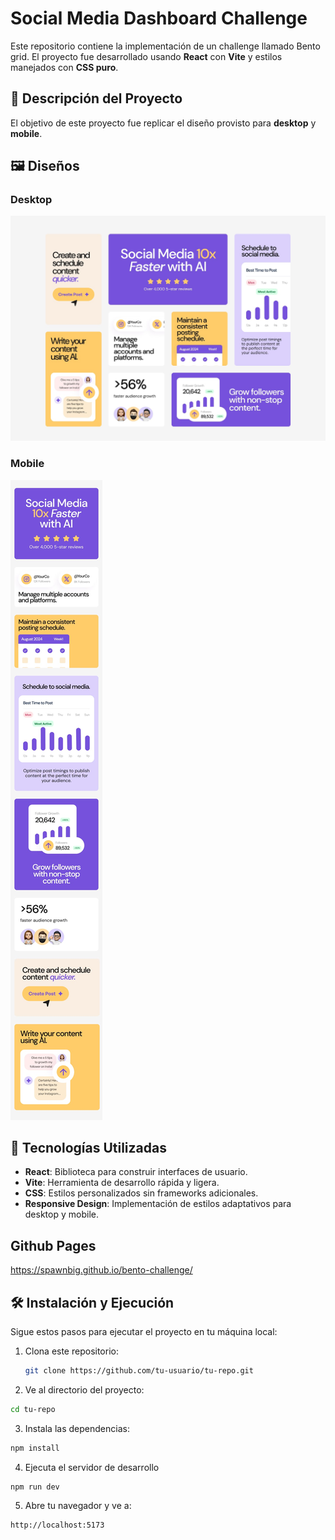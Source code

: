 # Social Media Dashboard Challenge

Este repositorio contiene la implementación de un challenge llamado Bento grid. El proyecto fue desarrollado usando **React** con **Vite** y estilos manejados con **CSS puro**.

## 🎯 Descripción del Proyecto

El objetivo de este proyecto fue replicar el diseño provisto para **desktop** y **mobile**.

## 🖼️ Diseños

### Desktop

![Diseño Desktop](./docs/desktop-design.jpg)

### Mobile

![Diseño Mobile](./docs/mobile-design.jpg)

## 🚀 Tecnologías Utilizadas

- **React**: Biblioteca para construir interfaces de usuario.
- **Vite**: Herramienta de desarrollo rápida y ligera.
- **CSS**: Estilos personalizados sin frameworks adicionales.
- **Responsive Design**: Implementación de estilos adaptativos para desktop y mobile.

## Github Pages

https://spawnbig.github.io/bento-challenge/

## 🛠️ Instalación y Ejecución

Sigue estos pasos para ejecutar el proyecto en tu máquina local:

1. Clona este repositorio:

   ```bash
   git clone https://github.com/tu-usuario/tu-repo.git
   ```

2. Ve al directorio del proyecto:

```bash
cd tu-repo
```

3. Instala las dependencias:

```bash
npm install
```

4. Ejecuta el servidor de desarrollo

```bash
npm run dev
```

5. Abre tu navegador y ve a:

```bash
http://localhost:5173
```


